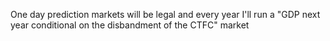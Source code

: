 One day prediction markets will be legal and every year I'll run a "GDP next year conditional on the disbandment of the CTFC" market

